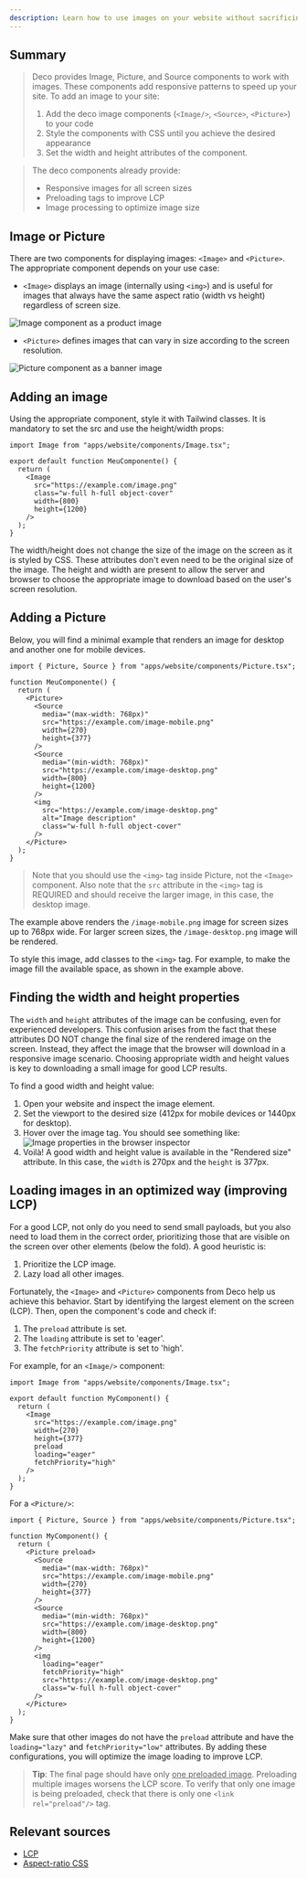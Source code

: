 ```yaml
---
description: Learn how to use images on your website without sacrificing performance.
---
```


## Summary

> Deco provides Image, Picture, and Source components to work with images. These
> components add responsive patterns to speed up your site. To add an image to
> your site:
>
> 1. Add the deco image components (`<Image/>`, `<Source>`, `<Picture>`) to your
>    code
> 2. Style the components with CSS until you achieve the desired appearance
> 3. Set the width and height attributes of the component.

> The deco components already provide:
>
> - Responsive images for all screen sizes
> - Preloading tags to improve LCP
> - Image processing to optimize image size

## Image or Picture

There are two components for displaying images: `<Image>` and `<Picture>`. The
appropriate component depends on your use case:

- `<Image>` displays an image (internally using `<img>`) and is useful for
  images that always have the same aspect ratio (width vs height) regardless of
  screen size.

<img alt="Image component as a product image" src="/docs/image-aspect-ratio.png">

- `<Picture>` defines images that can vary in size according to the screen
  resolution.

<img alt="Picture component as a banner image" src="/docs/picture-aspect-ratio.png">

## Adding an image

Using the appropriate component, style it with Tailwind classes. It is mandatory
to set the src and use the height/width props:

```tsx
import Image from "apps/website/components/Image.tsx";

export default function MeuComponente() {
  return (
    <Image
      src="https://example.com/image.png"
      class="w-full h-full object-cover"
      width={800}
      height={1200}
    />
  );
}
```

The width/height does not change the size of the image on the screen as it is
styled by CSS. These attributes don't even need to be the original size of the
image. The height and width are present to allow the server and browser to
choose the appropriate image to download based on the user's screen resolution.

## Adding a Picture

Below, you will find a minimal example that renders an image for desktop and
another one for mobile devices.

```tsx
import { Picture, Source } from "apps/website/components/Picture.tsx";

function MeuComponente() {
  return (
    <Picture>
      <Source
        media="(max-width: 768px)"
        src="https://example.com/image-mobile.png"
        width={270}
        height={377}
      />
      <Source
        media="(min-width: 768px)"
        src="https://example.com/image-desktop.png"
        width={800}
        height={1200}
      />
      <img
        src="https://example.com/image-desktop.png"
        alt="Image description"
        class="w-full h-full object-cover"
      />
    </Picture>
  );
}
```

> Note that you should use the `<img>` tag inside Picture, not the `<Image>`
> component. Also note that the `src` attribute in the `<img>` tag is REQUIRED
> and should receive the larger image, in this case, the desktop image.

The example above renders the `/image-mobile.png` image for screen sizes up to
768px wide. For larger screen sizes, the `/image-desktop.png` image will be
rendered.

To style this image, add classes to the `<img>` tag. For example, to make the
image fill the available space, as shown in the example above.

## Finding the width and height properties

The `width` and `height` attributes of the image can be confusing, even for
experienced developers. This confusion arises from the fact that these
attributes DO NOT change the final size of the rendered image on the screen.
Instead, they affect the image that the browser will download in a responsive
image scenario. Choosing appropriate width and height values is key to
downloading a small image for good LCP results.

To find a good width and height value:

1. Open your website and inspect the image element.
2. Set the viewport to the desired size (412px for mobile devices or 1440px for
   desktop).
3. Hover over the image tag. You should see something like:
   <img alt="Image properties in the browser inspector" src="/docs/width-attribute.png" />
4. Voilà! A good width and height value is available in the "Rendered size"
   attribute. In this case, the `width` is 270px and the `height` is 377px.

## Loading images in an optimized way (improving LCP)

For a good LCP, not only do you need to send small payloads, but you also need
to load them in the correct order, prioritizing those that are visible on the
screen over other elements (below the fold). A good heuristic is:

1. Prioritize the LCP image.
2. Lazy load all other images.

Fortunately, the `<Image>` and `<Picture>` components from Deco help us achieve
this behavior. Start by identifying the largest element on the screen (LCP).
Then, open the component's code and check if:

1. The `preload` attribute is set.
2. The `loading` attribute is set to 'eager'.
3. The `fetchPriority` attribute is set to 'high'.

For example, for an `<Image/>` component:

```tsx
import Image from "apps/website/components/Image.tsx";

export default function MyComponent() {
  return (
    <Image
      src="https://example.com/image.png"
      width={270}
      height={377}
      preload
      loading="eager"
      fetchPriority="high"
    />
  );
}
```

For a `<Picture/>`:

```tsx
import { Picture, Source } from "apps/website/components/Picture.tsx";

function MyComponent() {
  return (
    <Picture preload>
      <Source
        media="(max-width: 768px)"
        src="https://example.com/image-mobile.png"
        width={270}
        height={377}
      />
      <Source
        media="(min-width: 768px)"
        src="https://example.com/image-desktop.png"
        width={800}
        height={1200}
      />
      <img
        loading="eager"
        fetchPriority="high"
        src="https://example.com/image-desktop.png"
        class="w-full h-full object-cover"
      />
    </Picture>
  );
}
```

Make sure that other images do not have the `preload` attribute and have the
`loading="lazy"` and `fetchPriority="low"` attributes. By adding these
configurations, you will optimize the image loading to improve LCP.

> **Tip**: The final page should have only <u>one preloaded image</u>.
> Preloading multiple images worsens the LCP score. To verify that only one
> image is being preloaded, check that there is only one `<link rel="preload"/>`
> tag.

## Relevant sources

- [LCP](https://web.dev/lcp/)
- [Aspect-ratio CSS](https://www.w3schools.com/cssref/css_pr_aspect-ratio.php)
